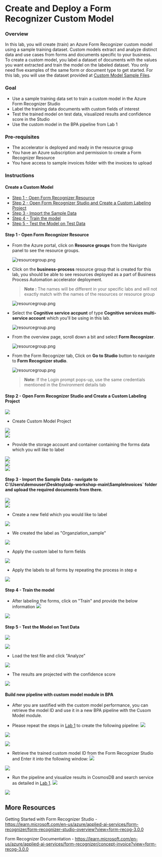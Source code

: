 # Create and Deploy a Form Recognizer Custom Model

### Overview
In this lab, you will create (train) an Azure Form Recognizer custom model using a sample training dataset. Custom models extract and analyze distinct data and use cases from forms and documents specific to your business. To create a custom model, you label a dataset of documents with the values you want extracted and train the model on the labeled dataset. You only need five examples of the same form or document type to get started. For this lab, you will use the dataset provided at [Custom Model Sample Files](/SampleInvoices/Custom%20Model%20Sample).


### Goal
* Use a sample training data set to train a custom model in the Azure Form Recognizer Studio
* Label the training data documents with custom fields of interest 
* Test the trained model on test data, visualized results and confidence score in the Studio
* Use the custom model in the BPA pipeline from Lab 1 


### Pre-requisites
* The accelerator is deployed and ready in the resource group
* You have an Azure subscription and permission to create a Form Recognizer Resource
* You have access to sample invoices folder with the invoices to upload


### Instructions

#### Create a Custom Model  
- [Step 1 - Open Form Recognizer Resource](#step-1---Open-Form-Recognizer-Resource)  
- [Step 2 - Open Form Recognizer Studio and Create a Custom Labeling Project ](#step-2---open-form-recognizer-studio-and-create-a-custom-labeling-project)  
- [Step 3 - Import the Sample Data](#step-3---import-the-sample-data)  
- [Step 4 - Train the model](#step-4---train-the-model)  
- [Step 5 - Test the Model on Test Data](#step-5---test-the-model-on-test-data)   

#### Step 1 - Open Form Recognizer Resource  

- From the Azure portal, click on **Resource groups** from the Navigate panel to see the resource groups.

   ![resourcegroup.png](https://github.com/shivashant25/sdp-workshop/blob/main/lab_instructions/images/bpas1.jpg?raw=true)  
   
- Click on the **business-process** resource group that is created for this lab, you should be able to see resources deployed as a part of Business Process Automation accelerator deployment.
    
   > **Note :** The names will be different in your specific labs and will not exactly match with the names of the resources or resource group

   ![resourcegroup.png](https://github.com/shivashant25/sdp-workshop/blob/main/lab_instructions/images/bpas5.jpg?raw=true) 
   
- Select the **Cognitive service accpunt** of type **Cognitive services multi-service account** which you'll be using in this lab. 

   ![resourcegroup.png](https://github.com/shivashant25/sdp-workshop/blob/main/lab_instructions/images/bpas8.jpg?raw=true)
   
- From the overview page, scroll down a bit and select **Form Recognizer**.

   ![resourcegroup.png](https://github.com/shivashant25/sdp-workshop/blob/main/lab_instructions/images/bpas9.jpg?raw=true)
   
- From the Form Recognizer tab, Click on **Go to Studio** button to navigate to **Form Recognizer studio**.

   ![resourcegroup.png](https://github.com/shivashant25/sdp-workshop/blob/main/lab_instructions/images/bpas10.jpg?raw=true)
   
   >**Note**: If the Login prompt pops-up, use the same credentials mentioned in the Environment details tab   

#### Step 2 - Open Form Recognizer Studio and Create a Custom Labeling Project 
 
![](images/step2b-Create-custom-labeling-project.png)  

- Create Custom Model Project  

![](images/step2c-Create-custom-labeling-project.png)  
![](images/step2d-Create-custom-labeling-project.png)  

- Provide the storage account and container containing the forms data which you will like to label  

![](images/step2e-Create-custom-labeling-project.png)  
![](images/step2f-Create-custom-labeling-project.png)  
![](images/step2g-Create-custom-labeling-project.png)  

#### Step 3 - Import the Sample Data - navigate to C:\Users\demouser\Desktop\sdp-workshop-main\SampleInvoices` folder and upload the required documents from there.  

![](images/step3a-import-sample-data.png)  
![](images/step3b-import-sample-data.png)  

- Create a new field which you would like to label  

![](images/step3c-import-sample-data.png)  

- We created the label as "Organziation_sample"  

![](images/step3d-import-sample-data.png)  

- Apply the custom label to form fields  

![](images/step3e-import-sample-data.png)  
- Apply the labels to all forms by repeating the process in step e  

![](images/step3f-import-sample-data.png)  

#### Step 4 - Train the model 

- After labeling the forms, click on "Train" and provide the below information
![](images/step4a-train-the-model.png)  

![](images/step4b-train-the-model.png)  

#### Step 5 - Test the Model on Test Data

![](images/step5a-test-the-model.png)  

![](images/step5b-test-the-model.png)  
- Load the test file and click "Analyze"  

![](images/step5c-test-the-model.png)  

- The results are projected with the confidence score  

![](images/step5d-test-the-model.png)  


#### Build new pipeline with custom model module in BPA  

- After you are sastified with the custom model performance, you can retrieve the model ID and use it in a new BPA pipeline with the Cusom Model module.

- Please repeat the steps in [Lab 1](/lab_instructions/lab_1.md) to create the following pipeline:
![](images/step6a-deploy-custom-model.png) 

![](images/step6b-deploy-custom-model.png) 

![](images/step6c-deploy-custom-model.png) 

- Retrieve the trained custom model ID from the Form Recognizer Studio and Enter it into the following window:
![](images/step6d-deploy-custom-model.png) 

![](images/step6e-deploy-custom-model.png) 

- Run the pipeline and visualize results in CosmosDB and search service as detailed in [Lab 1](/lab_instructions/lab_1.md).
![](images/step6f-deploy-custom-model.png) 

![](images/step6g-deploy-custom-model.png) 

## More Resources  

Getting Started with Form Recognizer Studio - https://learn.microsoft.com/en-us/azure/applied-ai-services/form-recognizer/form-recognizer-studio-overview?view=form-recog-3.0.0  

Form Recognizer Documentation - https://learn.microsoft.com/en-us/azure/applied-ai-services/form-recognizer/concept-invoice?view=form-recog-3.0.0
